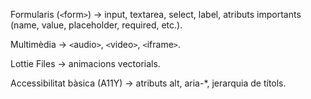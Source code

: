 
Formularis (`<`form`>`) → input, textarea, select, label, atributs importants (name, value, placeholder, required, etc.).

Multimèdia → `<`audio`>`, `<`video`>`, `<`iframe`>`.

Lottie Files → animacions vectorials.


Accessibilitat bàsica (A11Y) → atributs alt, aria-*, jerarquia de títols.